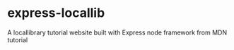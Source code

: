 # express-locallib
A locallibrary tutorial website built with Express node framework from MDN tutorial
